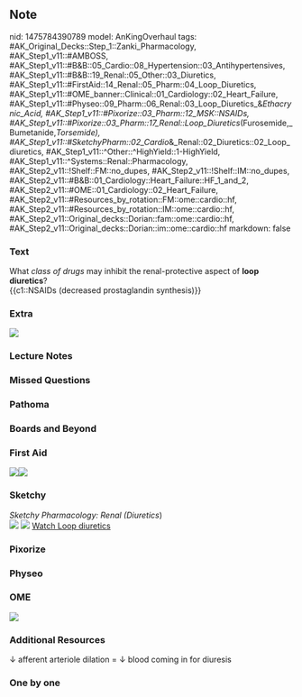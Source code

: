 ## Note
nid: 1475784390789
model: AnKingOverhaul
tags: #AK_Original_Decks::Step_1::Zanki_Pharmacology, #AK_Step1_v11::#AMBOSS, #AK_Step1_v11::#B&B::05_Cardio::08_Hypertension::03_Antihypertensives, #AK_Step1_v11::#B&B::19_Renal::05_Other::03_Diuretics, #AK_Step1_v11::#FirstAid::14_Renal::05_Pharm::04_Loop_Diuretics, #AK_Step1_v11::#OME_banner::Clinical::01_Cardiology::02_Heart_Failure, #AK_Step1_v11::#Physeo::09_Pharm::06_Renal::03_Loop_Diuretics_&_Ethacrynic_Acid, #AK_Step1_v11::#Pixorize::03_Pharm::12_MSK::NSAIDs, #AK_Step1_v11::#Pixorize::03_Pharm::17_Renal::Loop_Diuretics_(Furosemide,_Bumetanide,_Torsemide), #AK_Step1_v11::#SketchyPharm::02_Cardio_&_Renal::02_Diuretics::02_Loop_diuretics, #AK_Step1_v11::^Other::^HighYield::1-HighYield, #AK_Step1_v11::^Systems::Renal::Pharmacology, #AK_Step2_v11::!Shelf::FM::no_dupes, #AK_Step2_v11::!Shelf::IM::no_dupes, #AK_Step2_v11::#B&B::01_Cardiology::Heart_Failure::HF_1_and_2, #AK_Step2_v11::#OME::01_Cardiology::02_Heart_Failure, #AK_Step2_v11::#Resources_by_rotation::FM::ome::cardio::hf, #AK_Step2_v11::#Resources_by_rotation::IM::ome::cardio::hf, #AK_Step2_v11::Original_decks::Dorian::fam::ome::cardio::hf, #AK_Step2_v11::Original_decks::Dorian::im::ome::cardio::hf
markdown: false

### Text
<div>
  What <i>class of drugs</i> may inhibit the renal-protective
  aspect of <b>loop diuretics</b>?
</div>
<div>
  {{c1::NSAIDs (decreased prostaglandin synthesis)}}
</div>

### Extra
<img src="paste-329299437552107.jpg">

### Lecture Notes


### Missed Questions


### Pathoma


### Boards and Beyond


### First Aid
<img src="paste-198698072014851.jpg"><img src=
"paste-203504140419075.jpg">

### Sketchy
<div>
  <i>Sketchy Pharmacology: Renal (</i><i>Diuretics</i>)
</div><img src=
"Screen%20Shot%202019-09-17%20at%209.44.07%20AM.png"> <img src=
"Screen%20Shot%202019-09-17%20at%209.44.12%20AM.png"> <a href=
"https://dashboard.sketchy.com/study/medical/courses/medical-pharmacology/units/medical-pharmacology-cardiovascular-renal/videos/medical-pharmacology-cardiovascular-and-renal-diuretics-loop-diuretics?utm_source=anki&utm_medium=partnership&utm_campaign=february_update&utm_content=medical">
Watch Loop diuretics</a>

### Pixorize


### Physeo


### OME
<div class="ome-widget">
  <a href=
  "https://onlinemeded.org/spa/cardiology/heart-failure/acquire?ref=anki">
  <img src="_OME_AnkiFlashcards_Lesson_6.png"></a>
</div>

### Additional Resources
<div>
  ↓ afferent arteriole dilation = ↓ blood coming in for diuresis
</div>

### One by one

